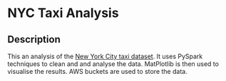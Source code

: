 # NYC Taxi Analysis
## Description
This an analysis of the [New York City taxi dataset](https://www.nyc.gov/site/tlc/about/tlc-trip-record-data.page). It uses PySpark techniques to clean and and analyse the data. MatPlotlib is then used to visualise the results. AWS buckets are used to store the data.
